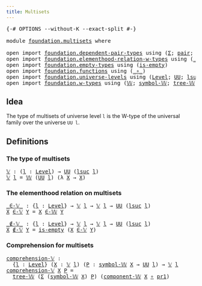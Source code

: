 ```yaml
---
title: Multisets
---
```


<pre class="Agda"><a id="35" class="Symbol">{-#</a> <a id="39" class="Keyword">OPTIONS</a> <a id="47" class="Pragma">--without-K</a> <a id="59" class="Pragma">--exact-split</a> <a id="73" class="Symbol">#-}</a>

<a id="78" class="Keyword">module</a> <a id="85" href="foundation.multisets.html" class="Module">foundation.multisets</a> <a id="106" class="Keyword">where</a>

<a id="113" class="Keyword">open</a> <a id="118" class="Keyword">import</a> <a id="125" href="foundation.dependent-pair-types.html" class="Module">foundation.dependent-pair-types</a> <a id="157" class="Keyword">using</a> <a id="163" class="Symbol">(</a><a id="164" href="foundation-core.dependent-pair-types.html#515" class="Record">Σ</a><a id="165" class="Symbol">;</a> <a id="167" href="foundation-core.dependent-pair-types.html#588" class="InductiveConstructor">pair</a><a id="171" class="Symbol">;</a> <a id="173" href="foundation-core.dependent-pair-types.html#605" class="Field">pr1</a><a id="176" class="Symbol">;</a> <a id="178" href="foundation-core.dependent-pair-types.html#617" class="Field">pr2</a><a id="181" class="Symbol">)</a>
<a id="183" class="Keyword">open</a> <a id="188" class="Keyword">import</a> <a id="195" href="foundation.elementhood-relation-w-types.html" class="Module">foundation.elementhood-relation-w-types</a> <a id="235" class="Keyword">using</a> <a id="241" class="Symbol">(</a><a id="242" href="foundation.elementhood-relation-w-types.html#748" class="Function Operator">_∈-𝕎_</a><a id="247" class="Symbol">)</a>
<a id="249" class="Keyword">open</a> <a id="254" class="Keyword">import</a> <a id="261" href="foundation.empty-types.html" class="Module">foundation.empty-types</a> <a id="284" class="Keyword">using</a> <a id="290" class="Symbol">(</a><a id="291" href="foundation-core.empty-types.html#1228" class="Function">is-empty</a><a id="299" class="Symbol">)</a>
<a id="301" class="Keyword">open</a> <a id="306" class="Keyword">import</a> <a id="313" href="foundation.functions.html" class="Module">foundation.functions</a> <a id="334" class="Keyword">using</a> <a id="340" class="Symbol">(</a><a id="341" href="foundation-core.functions.html#420" class="Function Operator">_∘_</a><a id="344" class="Symbol">)</a>
<a id="346" class="Keyword">open</a> <a id="351" class="Keyword">import</a> <a id="358" href="foundation.universe-levels.html" class="Module">foundation.universe-levels</a> <a id="385" class="Keyword">using</a> <a id="391" class="Symbol">(</a><a id="392" href="Agda.Primitive.html#597" class="Postulate">Level</a><a id="397" class="Symbol">;</a> <a id="399" href="foundation-core.universe-levels.html#235" class="Primitive">UU</a><a id="401" class="Symbol">;</a> <a id="403" href="Agda.Primitive.html#780" class="Primitive">lsuc</a><a id="407" class="Symbol">)</a>
<a id="409" class="Keyword">open</a> <a id="414" class="Keyword">import</a> <a id="421" href="foundation.w-types.html" class="Module">foundation.w-types</a> <a id="440" class="Keyword">using</a> <a id="446" class="Symbol">(</a><a id="447" href="foundation.w-types.html#2280" class="Datatype">𝕎</a><a id="448" class="Symbol">;</a> <a id="450" href="foundation.w-types.html#2461" class="Function">symbol-𝕎</a><a id="458" class="Symbol">;</a> <a id="460" href="foundation.w-types.html#2349" class="InductiveConstructor">tree-𝕎</a><a id="466" class="Symbol">;</a> <a id="468" href="foundation.w-types.html#2515" class="Function">component-𝕎</a><a id="479" class="Symbol">)</a>
</pre>
## Idea

The type of multisets of universe level `l` is the W-type of the universal family over the universe `UU l`.

## Definitions

### The type of multisets

<pre class="Agda"><a id="𝕍"></a><a id="655" href="foundation.multisets.html#655" class="Function">𝕍</a> <a id="657" class="Symbol">:</a> <a id="659" class="Symbol">(</a><a id="660" href="foundation.multisets.html#660" class="Bound">l</a> <a id="662" class="Symbol">:</a> <a id="664" href="Agda.Primitive.html#597" class="Postulate">Level</a><a id="669" class="Symbol">)</a> <a id="671" class="Symbol">→</a> <a id="673" href="foundation-core.universe-levels.html#235" class="Primitive">UU</a> <a id="676" class="Symbol">(</a><a id="677" href="Agda.Primitive.html#780" class="Primitive">lsuc</a> <a id="682" href="foundation.multisets.html#660" class="Bound">l</a><a id="683" class="Symbol">)</a>
<a id="685" href="foundation.multisets.html#655" class="Function">𝕍</a> <a id="687" href="foundation.multisets.html#687" class="Bound">l</a> <a id="689" class="Symbol">=</a> <a id="691" href="foundation.w-types.html#2280" class="Datatype">𝕎</a> <a id="693" class="Symbol">(</a><a id="694" href="foundation-core.universe-levels.html#235" class="Primitive">UU</a> <a id="697" href="foundation.multisets.html#687" class="Bound">l</a><a id="698" class="Symbol">)</a> <a id="700" class="Symbol">(λ</a> <a id="703" href="foundation.multisets.html#703" class="Bound">X</a> <a id="705" class="Symbol">→</a> <a id="707" href="foundation.multisets.html#703" class="Bound">X</a><a id="708" class="Symbol">)</a>
</pre>
### The elementhood relation on multisets

<pre class="Agda"><a id="_∈-𝕍_"></a><a id="766" href="foundation.multisets.html#766" class="Function Operator">_∈-𝕍_</a> <a id="772" class="Symbol">:</a> <a id="774" class="Symbol">{</a><a id="775" href="foundation.multisets.html#775" class="Bound">l</a> <a id="777" class="Symbol">:</a> <a id="779" href="Agda.Primitive.html#597" class="Postulate">Level</a><a id="784" class="Symbol">}</a> <a id="786" class="Symbol">→</a> <a id="788" href="foundation.multisets.html#655" class="Function">𝕍</a> <a id="790" href="foundation.multisets.html#775" class="Bound">l</a> <a id="792" class="Symbol">→</a> <a id="794" href="foundation.multisets.html#655" class="Function">𝕍</a> <a id="796" href="foundation.multisets.html#775" class="Bound">l</a> <a id="798" class="Symbol">→</a> <a id="800" href="foundation-core.universe-levels.html#235" class="Primitive">UU</a> <a id="803" class="Symbol">(</a><a id="804" href="Agda.Primitive.html#780" class="Primitive">lsuc</a> <a id="809" href="foundation.multisets.html#775" class="Bound">l</a><a id="810" class="Symbol">)</a>
<a id="812" href="foundation.multisets.html#812" class="Bound">X</a> <a id="814" href="foundation.multisets.html#766" class="Function Operator">∈-𝕍</a> <a id="818" href="foundation.multisets.html#818" class="Bound">Y</a> <a id="820" class="Symbol">=</a> <a id="822" href="foundation.multisets.html#812" class="Bound">X</a> <a id="824" href="foundation.elementhood-relation-w-types.html#748" class="Function Operator">∈-𝕎</a> <a id="828" href="foundation.multisets.html#818" class="Bound">Y</a>

<a id="_∉-𝕍_"></a><a id="831" href="foundation.multisets.html#831" class="Function Operator">_∉-𝕍_</a> <a id="837" class="Symbol">:</a> <a id="839" class="Symbol">{</a><a id="840" href="foundation.multisets.html#840" class="Bound">l</a> <a id="842" class="Symbol">:</a> <a id="844" href="Agda.Primitive.html#597" class="Postulate">Level</a><a id="849" class="Symbol">}</a> <a id="851" class="Symbol">→</a> <a id="853" href="foundation.multisets.html#655" class="Function">𝕍</a> <a id="855" href="foundation.multisets.html#840" class="Bound">l</a> <a id="857" class="Symbol">→</a> <a id="859" href="foundation.multisets.html#655" class="Function">𝕍</a> <a id="861" href="foundation.multisets.html#840" class="Bound">l</a> <a id="863" class="Symbol">→</a> <a id="865" href="foundation-core.universe-levels.html#235" class="Primitive">UU</a> <a id="868" class="Symbol">(</a><a id="869" href="Agda.Primitive.html#780" class="Primitive">lsuc</a> <a id="874" href="foundation.multisets.html#840" class="Bound">l</a><a id="875" class="Symbol">)</a>
<a id="877" href="foundation.multisets.html#877" class="Bound">X</a> <a id="879" href="foundation.multisets.html#831" class="Function Operator">∉-𝕍</a> <a id="883" href="foundation.multisets.html#883" class="Bound">Y</a> <a id="885" class="Symbol">=</a> <a id="887" href="foundation-core.empty-types.html#1228" class="Function">is-empty</a> <a id="896" class="Symbol">(</a><a id="897" href="foundation.multisets.html#877" class="Bound">X</a> <a id="899" href="foundation.multisets.html#766" class="Function Operator">∈-𝕍</a> <a id="903" href="foundation.multisets.html#883" class="Bound">Y</a><a id="904" class="Symbol">)</a>
</pre>
### Comprehension for multisets

<pre class="Agda"><a id="comprehension-𝕍"></a><a id="952" href="foundation.multisets.html#952" class="Function">comprehension-𝕍</a> <a id="968" class="Symbol">:</a>
  <a id="972" class="Symbol">{</a><a id="973" href="foundation.multisets.html#973" class="Bound">l</a> <a id="975" class="Symbol">:</a> <a id="977" href="Agda.Primitive.html#597" class="Postulate">Level</a><a id="982" class="Symbol">}</a> <a id="984" class="Symbol">(</a><a id="985" href="foundation.multisets.html#985" class="Bound">X</a> <a id="987" class="Symbol">:</a> <a id="989" href="foundation.multisets.html#655" class="Function">𝕍</a> <a id="991" href="foundation.multisets.html#973" class="Bound">l</a><a id="992" class="Symbol">)</a> <a id="994" class="Symbol">(</a><a id="995" href="foundation.multisets.html#995" class="Bound">P</a> <a id="997" class="Symbol">:</a> <a id="999" href="foundation.w-types.html#2461" class="Function">symbol-𝕎</a> <a id="1008" href="foundation.multisets.html#985" class="Bound">X</a> <a id="1010" class="Symbol">→</a> <a id="1012" href="foundation-core.universe-levels.html#235" class="Primitive">UU</a> <a id="1015" href="foundation.multisets.html#973" class="Bound">l</a><a id="1016" class="Symbol">)</a> <a id="1018" class="Symbol">→</a> <a id="1020" href="foundation.multisets.html#655" class="Function">𝕍</a> <a id="1022" href="foundation.multisets.html#973" class="Bound">l</a>
<a id="1024" href="foundation.multisets.html#952" class="Function">comprehension-𝕍</a> <a id="1040" href="foundation.multisets.html#1040" class="Bound">X</a> <a id="1042" href="foundation.multisets.html#1042" class="Bound">P</a> <a id="1044" class="Symbol">=</a>
  <a id="1048" href="foundation.w-types.html#2349" class="InductiveConstructor">tree-𝕎</a> <a id="1055" class="Symbol">(</a><a id="1056" href="foundation-core.dependent-pair-types.html#515" class="Record">Σ</a> <a id="1058" class="Symbol">(</a><a id="1059" href="foundation.w-types.html#2461" class="Function">symbol-𝕎</a> <a id="1068" href="foundation.multisets.html#1040" class="Bound">X</a><a id="1069" class="Symbol">)</a> <a id="1071" href="foundation.multisets.html#1042" class="Bound">P</a><a id="1072" class="Symbol">)</a> <a id="1074" class="Symbol">(</a><a id="1075" href="foundation.w-types.html#2515" class="Function">component-𝕎</a> <a id="1087" href="foundation.multisets.html#1040" class="Bound">X</a> <a id="1089" href="foundation-core.functions.html#420" class="Function Operator">∘</a> <a id="1091" href="foundation-core.dependent-pair-types.html#605" class="Field">pr1</a><a id="1094" class="Symbol">)</a>
</pre>